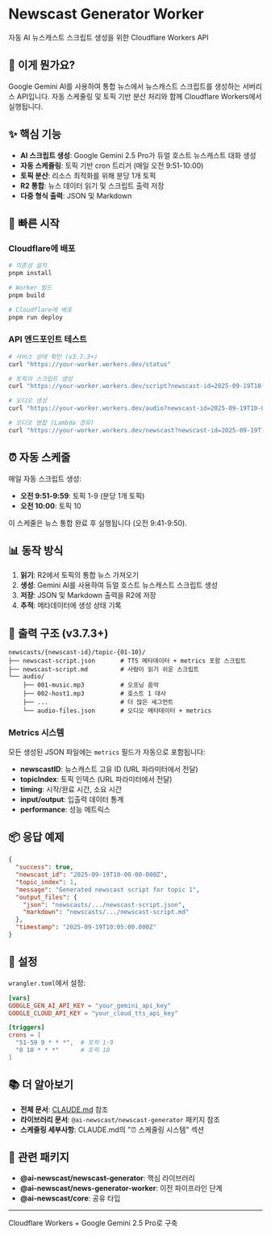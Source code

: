 # Newscast Generator Worker

자동 AI 뉴스캐스트 스크립트 생성을 위한 Cloudflare Workers API

## 🌟 이게 뭔가요?

Google Gemini AI를 사용하여 통합 뉴스에서 뉴스캐스트 스크립트를 생성하는 서버리스 API입니다. 자동 스케줄링 및 토픽 기반 분산 처리와 함께 Cloudflare Workers에서 실행됩니다.

## ✨ 핵심 기능

- **AI 스크립트 생성**: Google Gemini 2.5 Pro가 듀얼 호스트 뉴스캐스트 대화 생성
- **자동 스케줄링**: 토픽 기반 cron 트리거 (매일 오전 9:51-10:00)
- **토픽 분산**: 리소스 최적화를 위해 분당 1개 토픽
- **R2 통합**: 뉴스 데이터 읽기 및 스크립트 출력 저장
- **다중 형식 출력**: JSON 및 Markdown

## 🚀 빠른 시작

### Cloudflare에 배포

```bash
# 의존성 설치
pnpm install

# Worker 빌드
pnpm build

# Cloudflare에 배포
pnpm run deploy
```

### API 엔드포인트 테스트

```bash
# 서비스 상태 확인 (v3.7.3+)
curl "https://your-worker.workers.dev/status"

# 토픽의 스크립트 생성
curl "https://your-worker.workers.dev/script?newscast-id=2025-09-19T10-00-00-000Z&topic-index=1"

# 오디오 생성
curl "https://your-worker.workers.dev/audio?newscast-id=2025-09-19T10-00-00-000Z&topic-index=1"

# 오디오 병합 (Lambda 경유)
curl "https://your-worker.workers.dev/newscast?newscast-id=2025-09-19T10-00-00-000Z&topic-index=1"
```

## ⏰ 자동 스케줄

매일 자동 스크립트 생성:
- **오전 9:51-9:59**: 토픽 1-9 (분당 1개 토픽)
- **오전 10:00**: 토픽 10

이 스케줄은 뉴스 통합 완료 후 실행됩니다 (오전 9:41-9:50).

## 📊 동작 방식

1. **읽기**: R2에서 토픽의 통합 뉴스 가져오기
2. **생성**: Gemini AI를 사용하여 듀얼 호스트 뉴스캐스트 스크립트 생성
3. **저장**: JSON 및 Markdown 출력을 R2에 저장
4. **추적**: 메타데이터에 생성 상태 기록

## 🎯 출력 구조 (v3.7.3+)

```
newscasts/{newscast-id}/topic-{01-10}/
├── newscast-script.json       # TTS 메타데이터 + metrics 포함 스크립트
├── newscast-script.md         # 사람이 읽기 쉬운 스크립트
└── audio/
    ├── 001-music.mp3          # 오프닝 음악
    ├── 002-host1.mp3          # 호스트 1 대사
    ├── ...                    # 더 많은 세그먼트
    └── audio-files.json       # 오디오 메타데이터 + metrics
```

### Metrics 시스템
모든 생성된 JSON 파일에는 `metrics` 필드가 자동으로 포함됩니다:
- **newscastID**: 뉴스캐스트 고유 ID (URL 파라미터에서 전달)
- **topicIndex**: 토픽 인덱스 (URL 파라미터에서 전달)
- **timing**: 시작/완료 시간, 소요 시간
- **input/output**: 입출력 데이터 통계
- **performance**: 성능 메트릭스

## 📦 응답 예제

```json
{
  "success": true,
  "newscast_id": "2025-09-19T10-00-00-000Z",
  "topic_index": 1,
  "message": "Generated newscast script for topic 1",
  "output_files": {
    "json": "newscasts/.../newscast-script.json",
    "markdown": "newscasts/.../newscast-script.md"
  },
  "timestamp": "2025-09-19T10:05:00.000Z"
}
```

## 🔧 설정

`wrangler.toml`에서 설정:

```toml
[vars]
GOOGLE_GEN_AI_API_KEY = "your_gemini_api_key"
GOOGLE_CLOUD_API_KEY = "your_cloud_tts_api_key"

[triggers]
crons = [
  "51-59 9 * * *",  # 토픽 1-9
  "0 10 * * *"      # 토픽 10
]
```

## 📚 더 알아보기

- **전체 문서**: [CLAUDE.md](./CLAUDE.md) 참조
- **라이브러리 문서**: `@ai-newscast/newscast-generator` 패키지 참조
- **스케줄링 세부사항**: CLAUDE.md의 "⏰ 스케줄링 시스템" 섹션

## 🔗 관련 패키지

- **@ai-newscast/newscast-generator**: 핵심 라이브러리
- **@ai-newscast/news-generator-worker**: 이전 파이프라인 단계
- **@ai-newscast/core**: 공유 타입

---

Cloudflare Workers + Google Gemini 2.5 Pro로 구축
